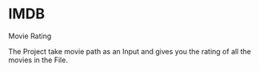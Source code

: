 # IMDB
Movie Rating

The Project take movie path as an Input and gives you the rating of all the movies in the File.
